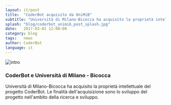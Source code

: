 ```yaml
---
layout: it/post
title:  "CoderBot acquisito da UniMiB"
subtitle: "Università di Milano-Bicocca ha acquisito la proprietà intellettuale del progetto CoderBot."
splash: "blog/coderbot_unimib_post_splash.jpg"
date:   2017-03-01 12:00:00
category: blog
tags:   news
author: CoderBot
language: it
---
```


![intro]({{site.baseurl}}/img/blog/coderbot_unimib_post_splash.jpg)

### CoderBot e Università di Milano - Bicocca
Università di Milano-Bicocca ha acquisito la proprietà intellettuale del progetto CoderBot.
Le finalità dell'acquisizione sono lo sviluppo del progetto nell'ambito della ricerca e sviluppo.
